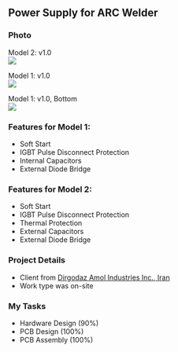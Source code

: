 ## Power Supply for ARC Welder

### Photo
Model 2: v1.0  
![](https://s32.picofile.com/file/8478562976/Model2_v1_0.jpg)

Model 1: v1.0  
![](https://s32.picofile.com/file/8478562800/Model1_v1_0.jpg)

Model 1: v1.0, Bottom  
![](https://s32.picofile.com/file/8478562818/Model1_v1_0_Bottom.jpg)

### Features for Model 1:
- Soft Start
- IGBT Pulse Disconnect Protection
- Internal Capacitors
- External Diode Bridge

### Features for Model 2:
- Soft Start
- IGBT Pulse Disconnect Protection
- Thermal Protection
- External Capacitors
- External Diode Bridge

### Project Details
- Client from [Dirgodaz Amol Industries Inc., Iran](https://dirgodazamol.com/en/)
- Work type was on-site

### My Tasks
- Hardware Design (90%)
- PCB Design (100%)
- PCB Assembly (100%)